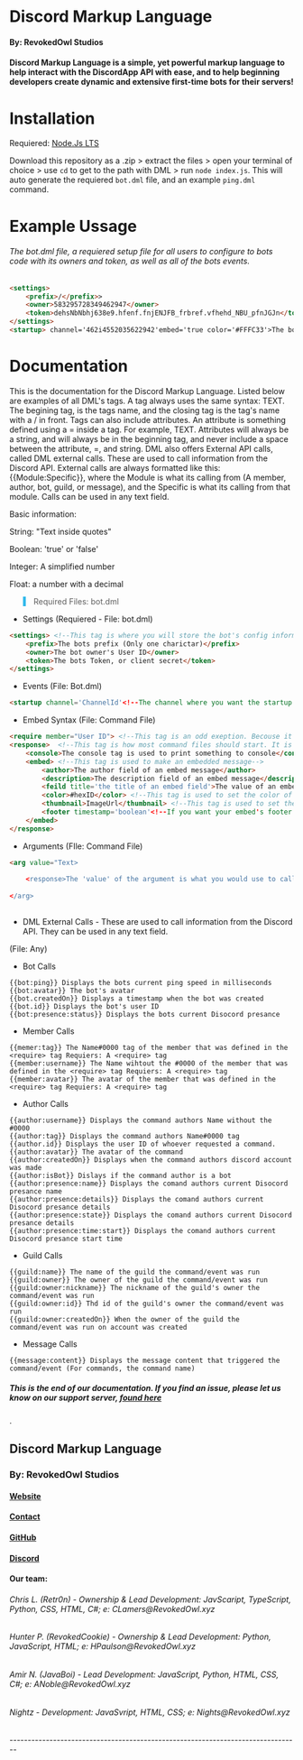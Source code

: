 # Discord Markup Language
<h4>By: RevokedOwl Studios<h4>
Discord Markup Language is a simple, yet powerful markup language to help interact with the DiscordApp API with ease, and to help beginning developers create dynamic and extensive first-time bots for their servers!

<h1>Installation</h1>
Requiered: <a href="https://nodejs.org/en/">Node.Js LTS</a>

Download this repository as a .zip > extract the files > open your terminal of choice > use `cd` to get to the path with DML > run `node index.js`. This will auto generate the requiered `bot.dml` file, and an example `ping.dml` command.
<h1>Example Ussage</h1>
<h6>The bot.dml file, a requiered setup file for all users to configure to bots code with its 
owners and token, as well as all of the bots events.</h6>

```html
<settings>
    <prefix>/</prefix>>
    <owner>583295728349462947</owner>
    <token>dehsNbNbhj638e9.hfenf.fnjENJFB_frbref.vfhehd_NBU_pfnJGJn</token>
</settings>
<startup> channel='462i4552035622942'embed='true color='#FFFC33'>The bot has successfully booted with ping: {{bot:ping}}ms</startup>
```

# Documentation
This is the documentation for the Discord Markup Language. Listed below are examples of all DML's tags. A tag always uses the same syntax: <tag>TEXT</tag>. The begining tag, is the tags name, and the closing tag is the tag's name with a / in front. Tags can also include attributes. An attribute is something defined using a = inside a tag. For example, <tag field='text'>TEXT</tag>. Attributes will always be a string, and will always be in the beginning tag, and never include a space between the attribute, =, and string. DML also offers External API calls, called DML external calls. These are used to call information from the Discord API. External calls are always formatted like this: {{Module:Specific}}, where the Module is what its calling from (A member, author, bot, guild, or message), and the Specific is what its calling from that module. Calls can be used in any text field. 

Basic information:

String: "Text inside quotes"

Boolean: 'true' or 'false'

Integer: A simplified number

Float: a number with a decimal
  
<blockquote style="border-left: 5px solid #34baeb">Required Files: bot.dml</blockquote>

* Settings (Requiered - File: bot.dml)
```html
<settings> <!--This tag is where you will store the bot's config information-->
    <prefix>The bots prefix (Only one charictar)</prefix> 
    <owner>The bot owner's User ID</owner>
    <token>The bots Token, or client secret</token>
</settings>
```
* Events (File: Bot.dml)
```html
<startup channel='ChannelId'<!--The channel where you want the startup message to send--> embed='boolean'<!--If the message is an embed--> color='#HedId' <!--If embed='true', this is the color of  the embedded message-->>What the message will actually say</startup>
```
* Embed Syntax (File: Command File)
```html
<require member="User ID"> <!--This tag is an odd exeption. Becouse it only uses an attribute, it has no closing tag-->
<response>  <!--This tag is how most command files should start. It is used to respond to a command-->
    <console>The console tag is used to print something to console</console>
    <embed> <!--This tag is used to make an embedded message-->
        <author>The author field of an embed message</author>
        <description>The description field of an embed message</description>
        <feild title='the title of an embed field'>The value of an embed field</fields>
        <color>#hexID</color> <!--This tag is used to set the color of an embed message-->
        <thumbnail>ImageUrl</thumbnail> <!--This tag is used to set the tumbnail of an embed messsage-->
        <footer timestamp='boolean'<!--If you want your embed's footer to inclue a timestamp--> image='ImageUrl'<!--The footer icon on your embed-->>The footer field of an embed</footer>
    </embed>
</response>
```
* Arguments (FIle: Command File)
```html
<arg value="Text>
            
    <response>The 'value' of the argument is what you would use to call it. So if the command was ping, and the argumnt value was 1, to call the argument would be `/ping 1`,\nIn an argument, you can use any tags and calls just as you would in the normal command, In this field, you can use things like: <response>, <embed>, <console>, etc.</response>
            
</arg>            
            
```


* DML External Calls - These are used to call information from the Discord API. They can be used in any text field.

(File: Any)

* Bot Calls
```
{{bot:ping}} Displays the bots current ping speed in milliseconds
{{bot:avatar}} The bot's avatar
{{bot.createdOn}} Displays a timestamp when the bot was created
{{bot.id}} Displays the bot's user ID
{{bot:presence:status}} Displays the bots current Disocord presance
```
* Member Calls
```
{{memer:tag}} The Name#0000 tag of the member that was defined in the <require> tag Requiers: A <require> tag
{{member:username}} The Name wihtout the #0000 of the member that was defined in the <require> tag Requiers: A <require> tag
{{member:avatar}} The avatar of the member that was defined in the <require> tag Requiers: A <require> tag
```
* Author Calls
```
{{author:username}} Displays the command authors Name without the #0000
{{author:tag}} Displays the command authors Name#0000 tag
{{author.id}} Displays the user ID of whoever requested a command.
{{author:avatar}} The avatar of the command
{{author:createdOn}} Displays when the command authors discord account was made
{{author:isBot}} Dislays if the command author is a bot
{{author:presence:name}} Displays the comand authors current Disocord presance name
{{author:presence:details}} Displays the comand authors current Disocord presance details
{{author:presence:state}} Displays the comand authors current Disocord presance details
{{author:presence:time:start}} Displays the comand authors current Disocord presance start time
```
* Guild Calls
```
{{guild:name}} The name of the guild the command/event was run
{{guild:owner}} The owner of the guild the command/event was run
{{guild:owner:nickname}} The nickname of the guild's owner the command/event was run
{{guild:owner:id}} Thd id of the guild's owner the command/event was run
{{guild:owner:createdOn}} When the owner of the guild the command/event was run on account was created
```
* Message Calls
```
{{message:content}} Displays the message content that triggered the command/event (For commands, the command name)
```
          
          
<h5>This is the end of our documentation. If you find an issue, please let us know on our support server, <a href="https://discord.gg/DPqH5dW">found here</a></h5>.

<h2>Discord Markup Language</h4>
<h3>By: RevokedOwl Studios</h2>
<h4><a href="http://revokedowl.xyz">Website</a></h2>
<h4><a href="mailto:help@revokedowl.xyz">Contact</a></h2>
<h4><a href="https://github.com/revokedowl-studios">GitHub</a></h2>
<h4><a href="https://discord.gg/DPqH5dW">Discord</a></h2>
<h4>Our team:</h4>
<h6>Chris L. (Retr0n) - Ownership & Lead Development: JavScaript, TypeScript, Python, CSS, HTML, C#; e: CLamers@RevokedOwl.xyz</h6>
    
<h6>Hunter P. (RevokedCookie) - Ownership & Lead Development: Python, JavaScript, HTML; e: HPaulson@RevokedOwl.xyz</h6>
    
<h6>Amir N. (JavaBoi) - Lead Development: JavaScript, Python, HTML, CSS, C#; e: ANoble@RevokedOwl.xyz</h6>
    
<h6>Nightz - Development: JavaSvript, HTML, CSS; e: Nights@RevokedOwl.xyz</h6>
--------------------------------------------------------------------------------

